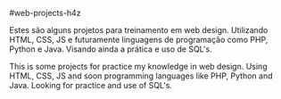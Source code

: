 #web-projects-h4z

Estes são alguns projetos para treinamento em web design. Utilizando HTML, CSS, JS e futuramente linguagens de programação como PHP, Python e Java. Visando ainda a prática e uso de SQL's.

This is some projects for practice my knowledge in web design. Using HTML, CSS, JS and soon programming languages like PHP, Python and Java. Looking for practice and use of SQL's.
